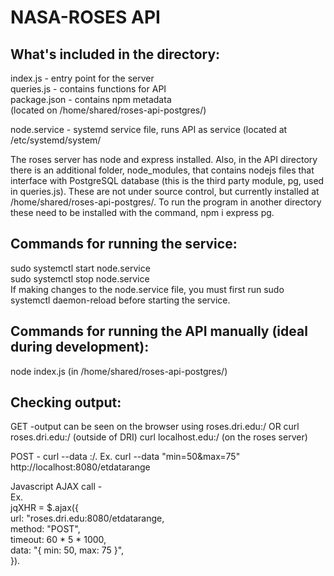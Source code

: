 # NASA-ROSES API

## What's included in the directory:<br/>
  index.js - entry point for the server<br/>
  queries.js - contains functions for API<br/>
  package.json - contains npm metadata<br/>
  (located on /home/shared/roses-api-postgres/)
  
  node.service - systemd service file, runs API as service
  (located at /etc/systemd/system/
  
The roses server has node and express installed. Also, in the API directory there is an additional folder, node_modules, that contains nodejs files that interface with PostgreSQL database (this is the third party module, pg, used in queries.js). These are not under source control, but currently installed at /home/shared/roses-api-postgres/. To run the program in another directory these need to be installed with the command, npm i express pg.

## Commands for running the service:<br/> 
  sudo systemctl start node.service<br/>
  sudo systemctl stop node.service<br/>
  If making changes to the node.service file, you must first run sudo systemctl daemon-reload before starting the service.  
  
## Commands for running the API manually (ideal during development):<br/>
  node index.js (in /home/shared/roses-api-postgres/) 
  
## Checking output:<br/>
  GET -output can be seen on the browser using roses.dri.edu:<port number>/<route name>
  OR curl roses.dri.edu:<port number>/<route name> (outside of DRI)
  curl localhost.edu:<port number>/<route name> (on the roses server)
  
  POST - curl --data <data> <url>:<port number>/<route name>. 
  Ex. curl --data "min=50&max=75" http://localhost:8080/etdatarange
  
  Javascript AJAX call -  
  Ex.  
  jqXHR = $.ajax({   
        url: "roses.dri.edu:8080/etdatarange,  
        method: "POST",  
        timeout: 60 * 5 * 1000,  
        data: "{ min: 50, max: 75 }",  
    }). 
  
  
  



